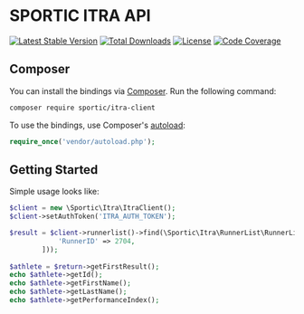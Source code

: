 # SPORTIC ITRA API

[![Latest Stable Version](https://poser.pugx.org/sportic/itra-client/v/stable.svg)](https://packagist.org/packages/sportic/itra-client)
[![Total Downloads](https://poser.pugx.org/sportic/itra-client/downloads.svg)](https://packagist.org/packages/sportic/itra-client)
[![License](https://poser.pugx.org/sportic/itra-client/license.svg)](https://packagist.org/packages/sportic/itra-client)
[![Code Coverage](https://coveralls.io/repos/sportic/itra-client/badge.svg?branch=master)](https://coveralls.io/r/sportic/itra-client?branch=master)

## Composer
You can install the bindings via [Composer](http://getcomposer.org/). Run the following command:

```bash
composer require sportic/itra-client 
```

To use the bindings, use Composer's [autoload](https://getcomposer.org/doc/01-basic-usage.md#autoloading):
```php
require_once('vendor/autoload.php');
```


## Getting Started

Simple usage looks like:

```php
$client = new \Sportic\Itra\ItraClient();
$client->setAuthToken('ITRA_AUTH_TOKEN');

$result = $client->runnerlist()->find(\Sportic\Itra\RunnerList\RunnerListRequest::fromArray([
            'RunnerID' => 2704,
        ]));
        
$athlete = $return->getFirstResult();
echo $athlete->getId();
echo $athlete->getFirstName();
echo $athlete->getLastName();
echo $athlete->getPerformanceIndex();        
```
